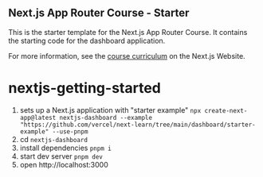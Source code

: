## Next.js App Router Course - Starter

This is the starter template for the Next.js App Router Course. It contains the starting code for the dashboard application.

For more information, see the [course curriculum](https://nextjs.org/learn) on the Next.js Website.

# nextjs-getting-started
1. sets up a Next.js application with "starter example" `npx create-next-app@latest nextjs-dashboard --example "https://github.com/vercel/next-learn/tree/main/dashboard/starter-example" --use-pnpm`
2. cd `nextjs-dashboard` 
3. install dependencies `pnpm i`
4. start dev server `pnpm dev`
5. open  http://localhost:3000

